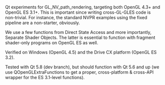 Qt experiments for GL_NV_path_rendering, targeting both OpenGL 4.3+ and OpenGL
ES 3.1+. This is important since writing cross-GL-GLES code is non-trivial. For
instance, the standard NVPR examples using the fixed pipeline are a
non-starter, obviously.

We use a few functions from Direct State Access and more importantly, Separate
Shader Objects. The latter is essential to function with fragment shader-only
programs on OpenGL ES as well.

Verified on Windows (OpenGL 4.5) and the Drive CX platform (OpenGL ES 3.2).

Tested with Qt 5.8 (dev branch), but should function with Qt 5.6 and up (we use
QOpenGLExtraFunctions to get a proper, cross-platform & cross-API wrapper for
the ES 3.1-level functions).
